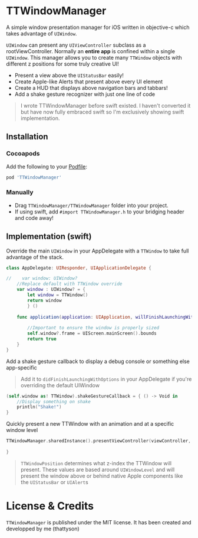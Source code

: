 # TTWindowManager
A simple window presentation manager for iOS written in objective-c which takes advantage of `UIWindow`.

`UIWindow` can present any `UIViewController` subclass as a rootViewController. Normally an **entire app** is confined within a single `UIWindow`. This manager allows you to create many `TTWindow` objects with different z positions for some truly creative UI!
* Present a view above the `UIStatusBar` easily!
* Create Apple-like Alerts that present above every UI element
* Create a HUD that displays above navigation bars and tabbars!
* Add a shake gesture recognizer with just one line of code

> I wrote TTWindowManager before swift existed. 
> I haven't converted it but have now fully embraced swift so I'm exclusively showing swift implementation.

## Installation

### Cocoapods

Add the following to your [Podfile](http://guides.cocoapods.org/using/using-cocoapods.html):

```ruby
pod 'TTWindowManager'
```

### Manually

* Drag `TTWindowManager/TTWindowManager` folder into your project.
* If using swift, add `#import TTWindowManager.h` to your bridging header and code away!

## Implementation (swift)

Override the main `UIWindow` in your AppDelegate with a `TTWindow` to take full advantage of the stack.

```swift
class AppDelegate: UIResponder, UIApplicationDelegate {

//    var window: UIWindow?
    //Replace default with TTWindow override
    var window : UIWindow? = {
        let window = TTWindow()
        return window
        } ()
    
    func application(application: UIApplication, willFinishLaunchingWithOptions launchOptions: [NSObject : AnyObject]?) -> Bool {
        
        //Important to ensure the window is properly sized
        self.window?.frame = UIScreen.mainScreen().bounds
        return true
    }
}
```

Add a shake gesture callback to display a debug console or something else app-specific

> Add it to `didFinishLaunchingWithOptions` in your AppDelegate if you're overriding the default UIWindow

```swift
(self.window as! TTWindow).shakeGestureCallback = { () -> Void in
    //Display something on shake
    println("Shake!")
}
```


Quickly present a new TTWindow with an animation and at a specific window level
```swift
TTWindowManager.sharedInstance().presentViewController(viewController, atWindowPosition: .Modal, withAnimation: .Modal) { (success) -> Void in
            
}
```

> `TTWindowPosition` determines what z-index the TTWindow will present.
> These values are based around `UIWindowLevel` and will present the window above or behind native Apple components like the `UIStatusBar` or `UIAlert`s

# License & Credits

`TTWindowManager` is published under the MIT license.
It has been created and developped by me (thattyson)